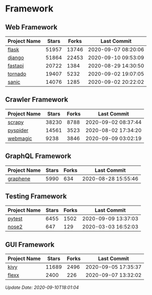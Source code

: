 # Framework

## Web Framework

| Project Name | Stars | Forks | Last Commit |
| ------------ | ----- | ----- | ----------- |
| [flask](https://github.com/pallets/flask) | 51957 | 13746 | 2020-09-07 08:20:06 |
| [django](https://github.com/django/django) | 51864 | 22453 | 2020-09-10 09:53:09 |
| [fastapi](https://github.com/tiangolo/fastapi) | 20722 | 1384 | 2020-08-29 14:30:50 |
| [tornado](https://github.com/tornadoweb/tornado) | 19407 | 5232 | 2020-09-02 19:07:05 |
| [sanic](https://github.com/huge-success/sanic) | 14076 | 1285 | 2020-09-02 20:22:02 |

## Crawler Framework

| Project Name | Stars | Forks | Last Commit |
| ------------ | ----- | ----- | ----------- |
| [scrapy](https://github.com/scrapy/scrapy) | 38230 | 8788 | 2020-09-02 08:37:44 |
| [pyspider](https://github.com/binux/pyspider) | 14561 | 3523 | 2020-08-02 17:34:20 |
| [webmagic](https://github.com/code4craft/webmagic) | 9238 | 3846 | 2020-09-09 03:02:19 |

## GraphQL Framework

| Project Name | Stars | Forks | Last Commit |
| ------------ | ----- | ----- | ----------- |
| [graphene](https://github.com/graphql-python/graphene) | 5990 | 634 | 2020-08-28 15:55:46 |

## Testing Framework

| Project Name | Stars | Forks | Last Commit |
| ------------ | ----- | ----- | ----------- |
| [pytest](https://github.com/pytest-dev/pytest) | 6455 | 1502 | 2020-09-09 13:37:03 |
| [nose2](https://github.com/nose-devs/nose2) | 647 | 129 | 2020-03-03 16:52:03 |

## GUI Framework

| Project Name | Stars | Forks | Last Commit |
| ------------ | ----- | ----- | ----------- |
| [kivy](https://github.com/kivy/kivy) | 11689 | 2496 | 2020-09-05 17:35:37 |
| [flexx](https://github.com/flexxui/flexx) | 2400 | 226 | 2020-09-07 13:32:02 |

*Update Date: 2020-09-10T18:01:04*